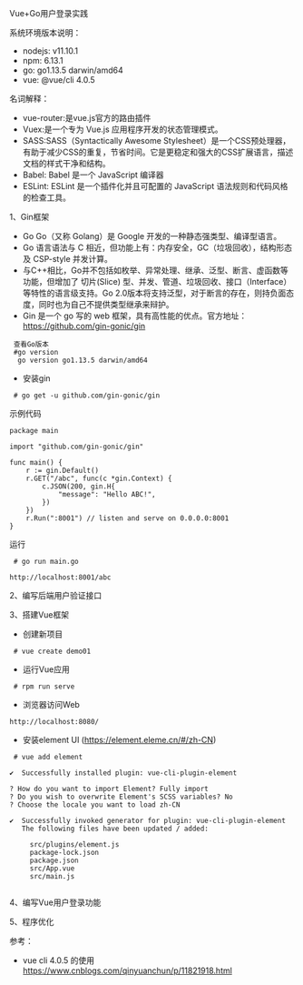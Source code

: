 Vue+Go用户登录实践

系统环境版本说明：
* nodejs:  v11.10.1
* npm:  6.13.1
* go:   go1.13.5 darwin/amd64
* vue:  @vue/cli 4.0.5

名词解释：
* vue-router:是vue.js官方的路由插件
* Vuex:是一个专为 Vue.js 应用程序开发的状态管理模式。
* SASS:SASS（Syntactically Awesome Stylesheet）是一个CSS预处理器，有助于减少CSS的重复，节省时间。它是更稳定和强大的CSS扩展语言，描述文档的样式干净和结构。
* Babel: Babel 是一个 JavaScript 编译器
* ESLint: ESLint 是一个插件化并且可配置的 JavaScript 语法规则和代码风格的检查工具。





1、Gin框架

* Go Go（又称 Golang）是 Google 开发的一种静态强类型、编译型语言。
* Go 语言语法与 C 相近，但功能上有：内存安全，GC（垃圾回收），结构形态及 CSP-style 并发计算。
* 与C++相比，Go并不包括如枚举、异常处理、继承、泛型、断言、虚函数等功能，但增加了 切片(Slice) 型、并发、管道、垃圾回收、接口（Interface）等特性的语言级支持。Go 2.0版本将支持泛型，对于断言的存在，则持负面态度，同时也为自己不提供类型继承来辩护。
* Gin 是一个 go 写的 web 框架，具有高性能的优点。官方地址：https://github.com/gin-gonic/gin


```
 查看Go版本
 #go version
  go version go1.13.5 darwin/amd64

```

* 安装gin

```
 # go get -u github.com/gin-gonic/gin
```

示例代码


```
package main

import "github.com/gin-gonic/gin"

func main() {
    r := gin.Default()
    r.GET("/abc", func(c *gin.Context) {
        c.JSON(200, gin.H{
            "message": "Hello ABC!",
        })
    })
    r.Run(":8001") // listen and serve on 0.0.0.0:8001
}
```

运行


```
 # go run main.go
```


```
http://localhost:8001/abc
```


2、编写后端用户验证接口



3、搭建Vue框架
* 创建新项目

```
 # vue create demo01
```

* 运行Vue应用

```
 # rpm run serve
```

* 浏览器访问Web
```
http://localhost:8080/
```

* 安装element UI (https://element.eleme.cn/#/zh-CN)


```
 # vue add element
```


```
✔  Successfully installed plugin: vue-cli-plugin-element

? How do you want to import Element? Fully import
? Do you wish to overwrite Element's SCSS variables? No
? Choose the locale you want to load zh-CN

✔  Successfully invoked generator for plugin: vue-cli-plugin-element
   The following files have been updated / added:

     src/plugins/element.js
     package-lock.json
     package.json
     src/App.vue
     src/main.js
     
```

4、编写Vue用户登录功能



5、程序优化


参考：
* vue cli 4.0.5 的使用 https://www.cnblogs.com/qinyuanchun/p/11821918.html
